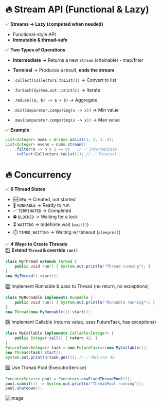 # 🔥 Stream API (Functional & Lazy)

✅ **Streams → Lazy (computed when needed)**  
   - Functional-style API  
   - **Immutable & thread-safe**  

✅ **Two Types of Operations**  
   - **Intermediate** → Returns a new `Stream` (chainable) - map/filter
   - **Terminal** → Produces a result, **ends the stream**  

   - `.collect(Collectors.toList())` → Convert to list  
   - `.forEach(System.out::println)` → Iterate  
   - `.reduce((a, b) -> a + b)` → Aggregate  
   - `.min(Comparator.comparing(x -> x))` → Min value  
   - `.max(Comparator.comparing(x -> x))` → Max value  

✅ **Example**  
```java
List<Integer> nums = Arrays.asList(1, 2, 3, 4);
List<Integer> evens = nums.stream()
    .filter(n -> n % 2 == 0)   // ✅ Intermediate
    .collect(Collectors.toList()); // ✅ Terminal
```
# 🔥 **Concurrency**  

✅ **6 Thread States**  
   - 🆕 `NEW` → Created, not started  
   - 🏃 `RUNNABLE` → Ready to run  
   - ✅ `TERMINATED` → Completed  
   - ⛔ `BLOCKED` → Waiting for a lock  
   - ⏳ `WAITING` → Indefinite wait (`wait()`)  
   - ⏱️ `TIMED_WAITING` → Waiting w/ timeout (`sleep(ms)`)  

✅ **4 Ways to Create Threads**  
   1️⃣ **Extend `Thread` & override `run()`**  
   ```java
   class MyThread extends Thread {
       public void run() { System.out.println("Thread running"); }
   }
   new MyThread().start();
  ```
2️⃣ Implement Runnable & pass to Thread (no return, no exceptions)
```java
class MyRunnable implements Runnable {
    public void run() { System.out.println("Runnable running"); }
}
new Thread(new MyRunnable()).start();
```
3️⃣ Implement Callable<T> (returns value, uses FutureTask, has exceptions)
```java
class MyCallable implements Callable<Integer> {
    public Integer call() { return 42; }
}
FutureTask<Integer> task = new FutureTask<>(new MyCallable());
new Thread(task).start();
System.out.println(task.get()); // ✅ Returns 42
```

4️⃣ Use Thread Pool (ExecutorService)
```java
ExecutorService pool = Executors.newFixedThreadPool(2);
pool.submit(() -> System.out.println("ThreadPool running"));
pool.shutdown();
```
![image](https://github.com/user-attachments/assets/85ed171b-579d-4c25-9be4-d8e78c743197)



